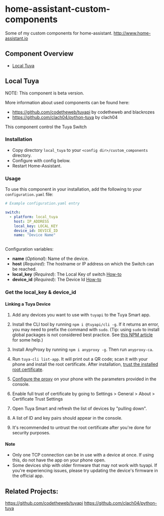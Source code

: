 # home-assistant-custom-components

Some of my custom components for home-assistant. <http://www.home-assistant.io>

Component Overview
------------------
  * [Local Tuya](#local-tuya)

## Local Tuya

NOTE: This component is beta version.

More information about used components can be found here:

- <https://github.com/codetheweb/tuyapi> by codetheweb and blackrozes
- <https://github.com/clach04/python-tuya> by clach04 

This component control the Tuya Switch 

### Installation

- Copy directory `local_tuya` to your `<config dir>/custom_components` directory.
- Configure with config below.
- Restart Home-Assistant.

### Usage
To use this component in your installation, add the following to your `configuration.yaml` file:

```yaml
# Example configuration.yaml entry

switch:
  - platform: local_tuya
    host: IP_ADDRESS
    local_key: LOCAL_KEY
    device_id: DEVICE_ID
    name: "Device Name"
    
```

Configuration variables:

- **name** (*Optional*): Name of the device.
- **host** (*Required*): The hostname or IP address on which the Switch can be reached.
- **local_key** (*Required*): The Local Key of switch [How-to](#Linking-a-Tuya-Device)
- **device_id** (*Required*): The Device Id [How-to](#Linking-a-Tuya-Device)

### Get the local_key & device_id
#### Linking a Tuya Device

1. Add any devices you want to use with `tuyapi` to the Tuya Smart app.

2. Install the CLI tool by running `npm i @tuyapi/cli -g`. If it returns an error, you may need to prefix the command with `sudo`. (Tip: using `sudo` to install global packages is not considered best practice. See [this NPM article](https://docs.npmjs.com/getting-started/fixing-npm-permissions) for some help.)

3. Install AnyProxy by running `npm i anyproxy -g`.  Then run `anyproxy-ca`.

4. Run `tuya-cli list-app`.  It will print out a QR code; scan it with your phone and install the root certificate.  After installation, [trust the installed root certificate](https://support.apple.com/en-nz/HT204477).

5. [Configure the proxy](http://www.iphonehacks.com/2017/02/how-to-configure-use-proxy-iphone-ipad.html) on your phone with the parameters provided in the console.

6. Enable full trust of certificate by going to Settings > General > About > Certificate Trust Settings

7. Open Tuya Smart and refresh the list of devices by "pulling down".

8. A list of ID and key pairs should appear in the console.

9. It's recommended to untrust the root certificate after you're done for security purposes.

#### Note

* Only one TCP connection can be in use with a device at once. If using this, do not have the app on your phone open.
* Some devices ship with older firmware that may not work with tuyapi. If you're experiencing issues, please try updating the device's firmware in the official app.


## Related Projects:
https://github.com/codetheweb/tuyapi 
https://github.com/clach04/python-tuya

